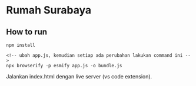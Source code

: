 # Rumah Surabaya

## How to run

```
npm install

<!-- ubah app.js, kemudian setiap ada perubahan lakukan command ini -->
npx browserify -p esmify app.js -o bundle.js
```
Jalankan index.html dengan live server (vs code extension).
